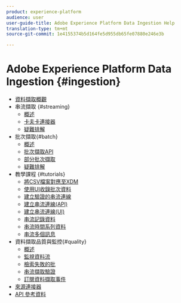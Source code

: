 ```yaml
---
product: experience-platform
audience: user
user-guide-title: Adobe Experience Platform Data Ingestion Help
translation-type: tm+mt
source-git-commit: 1e4155374b5d164fe5d955db65fe07880e246e3b

---
```



# Adobe Experience Platform Data Ingestion {#ingestion}

- [資料擷取概觀](home.md)
- 串流擷取 {#streaming}
   - [概述](streaming-ingestion/overview.md)
   - [卡夫卡連接器](streaming-ingestion/kafka.md)
   - [疑難排解](streaming-ingestion/troubleshooting.md)
- 批次擷取{#batch}
   - [概述](batch-ingestion/overview.md)
   - [批次擷取API](batch-ingestion/api-overview.md)
   - [部分批次擷取](batch-ingestion/partial.md)
   - [疑難排解](batch-ingestion/troubleshooting.md)
- 教學課程 {#tutorials}
   - [將CSV檔案對應至XDM](tutorials/map-a-csv-file.md)
   - [使用UI收錄批次資料](tutorials/ingest-batch-data.md)
   - [建立驗證的串流連線](tutorials/create-authenticated-streaming-connection.md)
   - [建立串流連線(API)](tutorials/create-streaming-connection.md)
   - [建立串流連線(UI)](tutorials/create-streaming-connection-ui.md)
   - [串流記錄資料](tutorials/streaming-record-data.md)
   - [串流時間系列資料](tutorials/streaming-time-series-data.md)
   - [串流多個訊息](tutorials/streaming-multiple-messages.md)
- 資料擷取品質與監控{#quality}
   - [概述](quality/overview.md)
   - [監視資料流](quality/monitor-data-flows.md)
   - [檢索失敗的批](quality/retrieve-failed-batches.md)
   - [串流擷取驗證](quality/streaming-validation.md)
   - [訂閱資料擷取事件](quality/subscribe-events.md)
- [來源連接器](source-connectors.md)
- [API 參考資料](https://www.adobe.io/apis/experienceplatform/home/api-reference.html#!acpdr/swagger-specs/ingest-api.yaml)